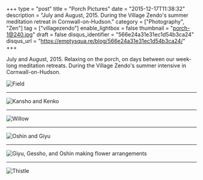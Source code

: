+++
type = "post"
title = "Porch Pictures"
date = "2015-12-17T11:38:32"
description = "July and August, 2015. During the Village Zendo's summer meditation retreat in Cornwall-on-Hudson."
category = ["Photography", "Zen"]
tag = ["villagezendo"]
enable_lightbox = false
thumbnail = "porch-1@240.jpg"
draft = false
disqus_identifier = "566e24a31e31ec1d54b3ca24"
disqus_url = "https://emptysqua.re/blog/566e24a31e31ec1d54b3ca24/"
+++

<p>July and August, 2015. Relaxing on the porch, on days between our week-long meditation retreats. During the Village Zendo's summer intensive in Cornwall-on-Hudson.</p>
<p><img style="display:block; margin-left:auto; margin-right:auto;" src="porch-1.jpg" alt="Field" title="Field" /></p>
<hr />
<p><img style="display:block; margin-left:auto; margin-right:auto;" src="porch-2.jpg" alt="Kansho and Kenko" title="Kansho and Kenko" /></p>
<hr />
<p><img style="display:block; margin-left:auto; margin-right:auto;" src="porch-3.jpg" alt="Willow" title="Willow" /></p>
<hr />
<p><img style="display:block; margin-left:auto; margin-right:auto;" src="porch-4.jpg" alt="Oshin and Giyu" title="Oshin and Giyu" /></p>
<hr />
<p><img style="display:block; margin-left:auto; margin-right:auto;" src="porch-5.jpg" alt="Giyu, Gessho, and Oshin making flower arrangements" title="Giyu, Gessho, and Oshin making flower arrangements" /></p>
<hr />
<p><img style="display:block; margin-left:auto; margin-right:auto;" src="porch-6.jpg" alt="Thistle" title="Thistle" /></p>
